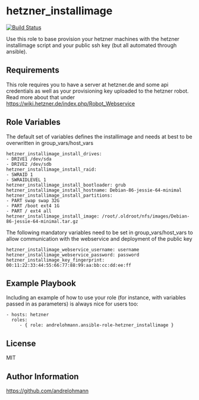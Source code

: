 hetzner_installimage
====================

[![Build Status](https://travis-ci.org/andrelohmann/ansible-role-hetzner_installimage.svg?branch=master)](https://travis-ci.org/andrelohmann/ansible-role-hetzner_installimage)

Use this role to base provision your hetzner machines with the hetzner installimage script and your public ssh key (but all automated through ansible).

Requirements
------------

This role requires you to have a server at hetzner.de and some api credentials as well as your provisioning key uploaded to the hetzner robot. Read more about that under https://wiki.hetzner.de/index.php/Robot_Webservice

Role Variables
--------------

The default set of variables defines the installimage and needs at best to be overwritten in group_vars/host_vars

    hetzner_installimage_install_drives:
    - DRIVE1 /dev/sda
    - DRIVE2 /dev/sdb
    hetzner_installimage_install_raid:
    - SWRAID 1
    - SWRAIDLEVEL 1
    hetzner_installimage_install_bootloader: grub
    hetzner_installimage_install_hostname: Debian-86-jessie-64-minimal
    hetzner_installimage_install_partitions:
    - PART swap swap 32G
    - PART /boot ext4 1G
    - PART / ext4 all
    hetzner_installimage_install_image: /root/.oldroot/nfs/images/Debian-86-jessie-64-minimal.tar.gz

The following mandatory variables need to be set in group_vars/host_vars to allow communication with the webservice and deployment of the public key

    hetzner_installimage_webservice_username: username
    hetzner_installimage_webservice_password: password
    hetzner_installimage_key_fingerprint: 00:11:22:33:44:55:66:77:88:99:aa:bb:cc:dd:ee:ff



Example Playbook
----------------

Including an example of how to use your role (for instance, with variables passed in as parameters) is always nice for users too:

    - hosts: hetzner
      roles:
         - { role: andrelohmann.ansible-role-hetzner_installimage }

License
-------

MIT

Author Information
------------------

https://github.com/andrelohmann
